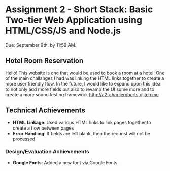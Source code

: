 Assignment 2 - Short Stack: Basic Two-tier Web Application using HTML/CSS/JS and Node.js  
===

Due: September 9th, by 11:59 AM.


## Hotel Room Reservation
Hello! This website is one that would be used to book a room at a hotel. One of the main challanges I had was linking the HTML links together to create a more user friendly flow. In the future, I would like to expand upon this idea to not only add more fields but also to revamp the UI some more and to create a more sound testing framework
http://a2-charlieroberts.glitch.me

## Technical Achievements
- **HTML Linkage**: Used various HTML links to link pages together to create a flow between pages
- **Error Handling**: If fields are left blank, then the request will not be processed


### Design/Evaluation Achievements
- **Google Fonts**: Added a new font via Google Fonts
